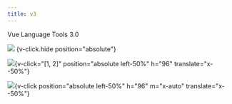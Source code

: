```yaml
---
title: v3
---
```


<level-title level="4">Vue Language Tools 3.0</level-title>

<div position="relative" m="t-8">

![](/welcome.jpg) {v-click.hide position="absolute"}

![](/with-named-pipe.svg){v-click="[1, 2]" position="absolute left-50%" h="96" translate="x--50%"}

![](/without-named-pipe.svg){v-click position="absolute left-50%" h="96" m="x-auto" translate="x--50%"}

</div>
